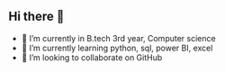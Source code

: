 ## Hi there 👋


- 🔭 I’m currently in B.tech 3rd year, Computer science
- 🌱 I’m currently learning python, sql, power BI, excel
- 👯 I’m looking to collaborate on GitHub
  
